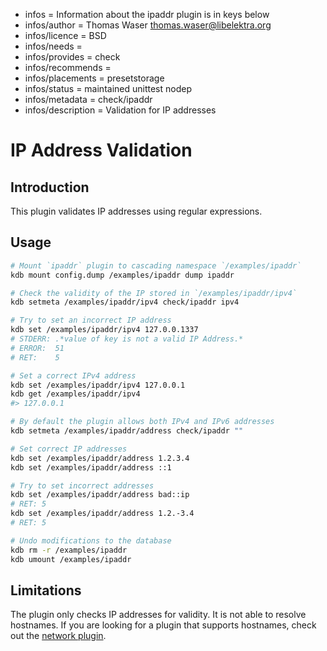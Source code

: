 - infos = Information about the ipaddr plugin is in keys below
- infos/author = Thomas Waser <thomas.waser@libelektra.org>
- infos/licence = BSD
- infos/needs =
- infos/provides = check
- infos/recommends =
- infos/placements = presetstorage
- infos/status = maintained unittest nodep
- infos/metadata = check/ipaddr
- infos/description = Validation for IP addresses

# IP Address Validation

## Introduction

This plugin validates IP addresses using regular expressions.

## Usage

```sh
# Mount `ipaddr` plugin to cascading namespace `/examples/ipaddr`
kdb mount config.dump /examples/ipaddr dump ipaddr

# Check the validity of the IP stored in `/examples/ipaddr/ipv4`
kdb setmeta /examples/ipaddr/ipv4 check/ipaddr ipv4

# Try to set an incorrect IP address
kdb set /examples/ipaddr/ipv4 127.0.0.1337
# STDERR: .*value of key is not a valid IP Address.*
# ERROR:  51
# RET:    5

# Set a correct IPv4 address
kdb set /examples/ipaddr/ipv4 127.0.0.1
kdb get /examples/ipaddr/ipv4
#> 127.0.0.1

# By default the plugin allows both IPv4 and IPv6 addresses
kdb setmeta /examples/ipaddr/address check/ipaddr ""

# Set correct IP addresses
kdb set /examples/ipaddr/address 1.2.3.4
kdb set /examples/ipaddr/address ::1

# Try to set incorrect addresses
kdb set /examples/ipaddr/address bad::ip
# RET: 5
kdb set /examples/ipaddr/address 1.2.-3.4
# RET: 5

# Undo modifications to the database
kdb rm -r /examples/ipaddr
kdb umount /examples/ipaddr
```

## Limitations

The plugin only checks IP addresses for validity. It is not able to resolve hostnames. If you are looking for a plugin that supports hostnames, check out the [network plugin](../network/).
